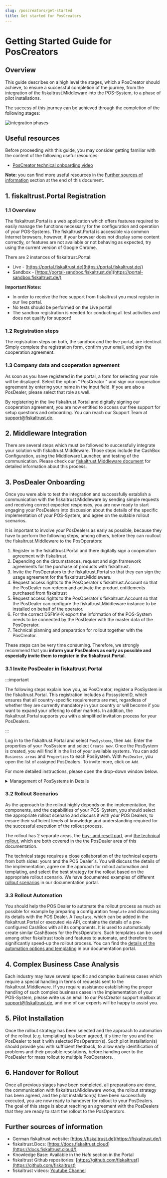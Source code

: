 ```yaml
---
slug: /poscreators/get-started
title: Get started for PosCreators
---
```


# Getting Started Guide for PosCreators

## Overview

This guide describes on a high level the stages, which a PosCreator should achieve, to ensure a successful completion of the journey, from the integration of the fiskaltrust.Middleware into the POS-System, to a phase of pilot installations.

The success of this journey can be achieved through the completion of the following stages:

![integration phases](images/pos-creator-integration-phases.png)


## Useful resources

Before proceeding with this guide, you may consider getting familiar with the content of the following useful resources:

- [PosCreator technical onboarding video](onboarding-presentation.md)

**Note:** you can find more useful resources in the [Further sources of information](#further-sources-of-information) section at the end of this document.

## 1. fiskaltrust.Portal Registration

### 1.1 Overview

The fiskaltrust.Portal is a web application which offers features required to easily manage the functions necessary for the configuration and operation of your POS-Systems. The fiskaltrust.Portal is accessible via common Internet browsers, however, if your browser does not display some content correctly, or features are not available or not behaving as expected, try using the current version of Google Chrome.

There are 2 instances of fiskaltrust.Portal:

- Live - [https://portal.fiskaltrust.de](https://portal.fiskaltrust.de/)
- Sandbox - [https://portal-sandbox.fiskaltrust.de](https://portal-sandbox.fiskaltrust.de/)

**Important Notes:**

- In order to receive the free support from fiskaltrust you must register in our live portal.
- No tests should be performed on the Live portal!
- The sandbox registration is needed for conducting all test activities and does not qualify for support!

### 1.2 Registration steps

The registration steps on both, the sandbox and the live portal, are identical. Simply complete the registration form, confirm your email, and sign the cooperation agreement.

### 1.3 Company data and cooperation agreement

As soon as you have registered in the portal, a form for selecting your role will be displayed. Select the option " PosCreator " and sign our cooperation agreement by entering your name in the input field. If you are also a PosDealer, please select that role as well.

By registering in the live fiskaltrust.Portal and digitally signing our cooperation agreement, you are now entitled to access our free support for setup questions and onboarding. You can reach our Support Team at <a href="mailto:support@fiskaltrust.de">support@fiskaltrust.de</a>.

## 2. Middleware Integration

There are several steps which must be followed to successfully integrate your solution with fiskaltrust.Middleware. Those steps include the CashBox Configuration, using the Middleware Launcher, and testing of the communication. Please check our [fiskaltrust.Middleware document](middleware-integration.md) for detailed information about this process.

## 3. PosDealer Onboarding

Once you were able to test the integration and successfully establish a communication with the fiskaltrust.Middleware by sending simple requests and receiving correct expected responses, you are now ready to start engaging your PosDealers into discussion about the details of the specific implementation of your POS-System, and agree on the suitable rollout scenarios.

It is important to involve your PosDealers as early as possible, because they have to perform the following steps, among others, before they can roullout the fiskaltrust.Middleware to the PosOperators:
1. Register in the fiskalttrust.Portal and there digitally sign a cooperation agreement with fiskaltrust.
2. Depending on the circumstances, request and sign framework agreements for the purchase of products with fiskaltrust.
3. Invite the PosOperators to the fiskaltrust.Portal so that they can sign the usage agreement for the fiskaltrust.Middleware.
4. Request access rights to the PosOperator`s fiskaltrust.Account so that the PosDealer can redeem and activate the product entitlements purchased from fiskaltrust
5. Request access rights to the PosOperator`s fiskaltrust.Account so that the PosDealer can configure the fiskaltrust.Middleware instance to be installed on behalf of the operator.
6. For the correct DSFInV-K export the information of the POS-System needs to be connected by the PosDealer with the master data of the PosOperator.
7. Technical planning and preparation for rollout together with the PosCreator.

These steps can be very time consuming. Therefore, we strongly recommend that you **inform your PosDealers as early as possible and especially invite them to register in the fiskaltrust.Portal**.

### 3.1 Invite PosDealer in fiskaltrust.Portal 

:::important

The following steps explain how you, as PosCreator, register a PosSystem in the fiskaltrust.Portal. This registration includes a PossystemID, which ensures that all country-specific requirements are met, regardless of whether they are currently mandatory in your country or will become if you want to expand your offering to other markets. In addition, the fiskaltrust.Portal supports you with a simplified invitation process for your PosDealers.

:::

Log in to the fiskaltrust.Portal and select `PosSystems`, then `Add`. 
Enter the properties of your PosSystem and select `Create new`. 
Once the PosSystem is created, you will find it in the list of your available systems. You can add `Business areas` and `Properties` to each PosSystem. With `PosDealer`, you open the list of assigned PosDealers. To invite more, click on `Add`.  


For more detailed instructions, please open the drop-down window below.

<details>
  <summary>Management of PosSystems in Details</summary>  


:::caution

    Depending on the chosen role, the fiskaltrust.Portal offers different items
    on the menu. Suppose the items described here are unavailable;
    check `Company` / `Overview` for the active roles.
    We recommend handling an account as PosCreator and as PosDealer separated. 
:::

#### Creation of a PosSystem

![PosSystem Creation](images/PosSystem-creation-001.png "PosSystem / Add")

| steps | description                                                                                                                |
|:----------------------:|-------------------------------------------------------------------------------------------------------------------------------------|
|![Number 1](../images/Numbers/circle-1o.png) |Log in to the fiskaltrust.Portal as a PosCreator, select `PosSystems` and `Add` to create new ones.   |
|![Number 2](../images/Numbers/circle-2o.png) |Enter data like `Name`, `Brand`, `Type` and `Software Major Version` of your new PosSystem.   |
|![Number 3](../images/Numbers/circle-3o.png) |Make your selection at `Cash type`.  |
|![Number 4](../images/Numbers/circle-4o.png) |With `Create new`, you will find the new PosSystem in the list of your available systems.  |

#### Editing of a PosSystem

![PosSystem Creation](images/PosSystem-creation-002.png "PosSystem / List")

| steps | description                                                                                                                |
|:----------------------:|-------------------------------------------------------------------------------------------------------------------------------------|
|![Number 1](../images/Numbers/circle-1o.png) |You can find the `PosSystemId` in the list but not change this value.  |
|![Number 2](../images/Numbers/circle-2o.png) |You can add `Business areas` (like trade or services) and `Properties` (like technical base or equipment) to each PosSystem.  |
|![Number 3](../images/Numbers/circle-3o.png) |With `PosDealer`, you open the list of assigned PosDealers; read below for further details. |
|![Number 4](../images/Numbers/circle-4o.png) |You can change the data of the PosSystem with `Edit`.  |

#### Assignment of a PosSystem

![PosSystem Creation](images/PosSystem-creation-003.png "PosSystem / assignment")

| steps | description                                                                                                                |
|:----------------------:|-------------------------------------------------------------------------------------------------------------------------------------|
|![Number 1](../images/Numbers/circle-1o.png) |To check assigned PosSystem distributors, select `PosDealer`.  |
|![Number 2](../images/Numbers/circle-2o.png) |You find a list of all PosDealers assigned to your chosen PosSystem. Use the link of the `contact person` to send an E-Mail.  |
|![Number 3](../images/Numbers/circle-3o.png) |With `Remove assignment`, you cut the connection between the selected PosDealer and the actual PosSystem.  |
|![Number 3](../images/Numbers/circle-3o.png) |To assign or invite more PosDealers, select `Add`. |

To add a PosDealer to a selected PosSystem, enter his E-Mail address and select `Search`. If the desired PosDealer is already registered in the fiskaltrust.Portal, you finalize the assignment of the selected PosSystem. Suppose no company with that E-Mail address is registered in the fiskaltrust.Portal, you must complete the business data and choose `Add / Invite`.This invitation will send an E-Mail and assign the company to your selected PosSystem. The invitation E-Mail contains a link the recipient can use to complete the registration process. 

#### Request of a PosSystem as PosDealer

:::caution

    Depending on the chosen role, the fiskaltrust.Portal offers different items
    on the menu. Suppose the items described here are unavailable;
    check `Company` / `Overview` for the active roles.
    We recommend handling an account as PosCreator and as PosDealer separated. 
:::

As a PosDealer, you get either the invitation by a PosCreator to receive the assignment of a PosSystem. Or you reach out to a PosCreator to request the assignment of your desired PosSystem. Please note that this requires that you, as a PosDealer, are registered in the fiskaltrust.Portal.

![PosSystem Creation](images/PosSystem-creation-004.png "PosSystem / Request")

| steps | description                                                                                                                |
|:----------------------:|-------------------------------------------------------------------------------------------------------------------------------------|
|![Number 1](../images/Numbers/circle-1o.png) |Log in to the fiskaltrust.Portal as a PosDealer, select `PosSystems` and `Add` to start your request for new ones.   |
|![Number 2](../images/Numbers/circle-2o.png) |Enter data like `Name`, `Brand`, `Type` or `Manufacturer` of your desired PosSystem and press `Search`.   |
|![Number 3](../images/Numbers/circle-3o.png) |With `Request Assignment`, your request is sent to the PosCreator.  |

If the PosCreator accepts the assignment, the connection between the PosDealer`s account and the manufacturer's POS-System is established.

</details>

### 3.2 Rollout Scenarios

As the approach to the rollout highly depends on the implementation, the components, and the capabilities of your POS-System, you should select the appropriate rollout scenario and discuss it with your POS Dealers, to ensure their sufficient levels of knowledge and understanding required for the successful execution of the rollout process.

The rollout has 2 separate areas, the [buy- and resell part](https://docs.fiskaltrust.cloud/docs/posdealers/buy-resell/overview), and [the technical rollout](https://docs.fiskaltrust.cloud/docs/posdealers/buy-resell/rollout-plans), which are both covered in the the PosDealer area of this documentation.

The technical stage requires a close collaboration of the technical experts from both sides: yours and the POS Dealer`s. You will discuss the details of the implementation, agree on the approach for rollout automation and templating, and select the best strategy for the rollout based on the appropriate rollout scenario. We have documented examples of different [rollout scenarios](https://docs.fiskaltrust.cloud/docs/posdealers/technical-operations/rollout-scenarios) in our documentation portal.

### 3.3 Rollout Automation

You should help the POS Dealer to automate the rollout process as much as possible for example by preparing a configuration `Template` and discussing its details with the POS Dealer. A `Template`, which can be added in the fiskaltrust.Portal or executed via API, contains the details of a pre-configured CashBox with all its components. It is used to automatically create similar CashBoxes for the PosOperators. Such templates can be used among other fiskaltrust tools and features to automate, and therefore to significantly speed-up the rollout process. You can find the [details of the automation options and templating](https://docs.fiskaltrust.cloud/docs/posdealers/technical-operations/rollout-automation/templates) in our documentation portal.

## 4. Complex Business Case Analysis

Each industry may have several specific and complex business cases which require a special handling in terms of requests sent to the fiskaltrust.Middleware. If you require assistance establishing the proper handling of such complex business cases in the implementation of your POS-System, please write us an email to our PosCreator support mailbox at <a href="mailto:support@fiskaltrust.de">support@fiskaltrust.de</a>, and one of our experts will be happy to assist you.

## 5. Pilot Installation

Once the rollout strategy has been selected and the approach to automation of the rollout (e.g. templating) has been agreed, it`s time for you and the PosDealer to test it with selected PosOperator(s). Such pilot installation(s) should provide you with sufficient feedback, to allow early identification of problems and their possible resolutions, before handing over to the PosDealer for mass rollout to multiple PosOperators.

## 6. Handover for Rollout

Once all previous stages have been completed, all preparations are done, the communication with fiskaltrust.Middleware works, the rollout strategy has been agreed, and the pilot installation(s) have been successfully executed, you are now ready to handover for rollout to your PosDealers.
The goal of this stage is about reaching an agreement with the PosDealers that they are ready to start the rollout to the PosOperators.

## Further sources of information

- German fiskaltrust website: [https://fiskaltrust.de](https://fiskaltrust.de/)
- fiskaltrust.Docs: [https://docs.fiskaltrust.cloud](https://docs.fiskaltrust.cloud/)
- Knowledge Base: Available in the _Help_ section in the Portal
- fiskaltrust Github repositories: [https://github.com/fiskaltrust](https://github.com/fiskaltrust)
- fiskaltrust videos: [Youtube Channel](https://www.youtube.com/channel/UCmMlqO4L3AzkEhh6WYA8BJg)
